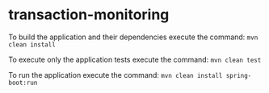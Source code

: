 # transaction-monitoring

To build the application and their dependencies execute the command: `mvn clean install`

To execute only the application tests execute the command: `mvn clean test`

To run the application execute the command: `mvn clean install spring-boot:run`

 
